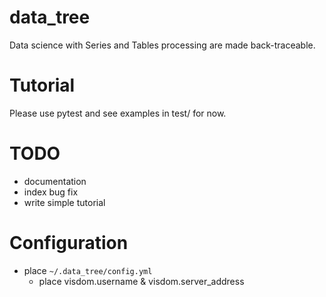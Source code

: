 # data_tree
Data science with Series and Tables processing are made back-traceable.

# Tutorial
Please use pytest and see examples in test/ for now.

# TODO
- documentation
- index bug fix
- write simple tutorial

# Configuration
- place `~/.data_tree/config.yml`
  - place visdom.username & visdom.server_address